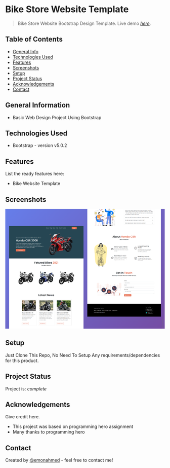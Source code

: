 # Bike Store Website Template
> Bike Store Website Bootstrap Design Template.
> Live demo [_here_](https://honda-cbr-bootstrap-emon.netlify.app/).

## Table of Contents
* [General Info](#general-information)
* [Technologies Used](#technologies-used)
* [Features](#features)
* [Screenshots](#screenshots)
* [Setup](#setup)
* [Project Status](#project-status)
* [Acknowledgements](#acknowledgements)
* [Contact](#contact)

## General Information
- Basic Web Design Project Using Bootstrap

## Technologies Used
- Bootstrap - version v5.0.2


## Features
List the ready features here:
- Bike Website Template

## Screenshots
![Example screenshot](./images/readme-cover.png)

## Setup
Just Clone This Repo, No Need To Setup Any  requirements/dependencies for this product.

## Project Status
Project is:  _complete_ 

## Acknowledgements
Give credit here.
- This project was based on programming hero assignment
- Many thanks to programming hero

## Contact
Created by [@emonahmed](https://www.emonahmed.com/) - feel free to contact me!